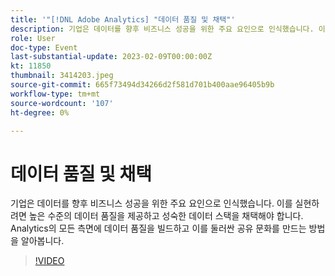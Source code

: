 ```yaml
---
title: '"[!DNL Adobe Analytics] "데이터 품질 및 채택"'
description: 기업은 데이터를 향후 비즈니스 성공을 위한 주요 요인으로 인식했습니다. 이를 실현하려면 높은 수준의 데이터 품질을 제공하고 성숙한 데이터 스택을 채택해야 합니다. Analytics의 모든 측면에 데이터 품질을 빌드하고 이를 둘러싼 공유 문화를 만드는 방법을 알아봅니다.
role: User
doc-type: Event
last-substantial-update: 2023-02-09T00:00:00Z
kt: 11850
thumbnail: 3414203.jpeg
source-git-commit: 665f73494d34266d2f581d701b400aae96405b9b
workflow-type: tm+mt
source-wordcount: '107'
ht-degree: 0%

---
```



# 데이터 품질 및 채택

기업은 데이터를 향후 비즈니스 성공을 위한 주요 요인으로 인식했습니다. 이를 실현하려면 높은 수준의 데이터 품질을 제공하고 성숙한 데이터 스택을 채택해야 합니다. Analytics의 모든 측면에 데이터 품질을 빌드하고 이를 둘러싼 공유 문화를 만드는 방법을 알아봅니다.

>[!VIDEO](https://video.tv.adobe.com/v/3414203/?quality=12&learn=on)

